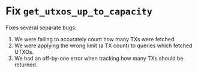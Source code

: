 # Fix `get_utxos_up_to_capacity`

Fixes several separate bugs:
1. We were failing to accurately count how many TXs were fetched.
2. We were applying the wrong limit (a TX count) to queries which fetched UTXOs.
3. We had an off-by-one error when tracking how many TXs should be returned.